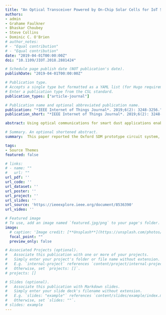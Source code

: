 ```yaml
---
title: "An Optical Transceiver Powered by On-Chip Solar Cells for IoT Smart Dusts With Optical Wireless Communications"
authors:
- admin
- Grahame Faulkner
- Bhaskar Choubey
- Steve Collins
- Dominic C. O'Brien
# author_notes:
# - "Equal contribution"
# - "Equal contribution"
date: "2019-04-01T00:00:00Z"
doi: "10.1109/JIOT.2018.2881424"

# Schedule page publish date (NOT publication's date).
publishDate: "2019-04-01T00:00:00Z"

# Publication type.
# Accepts a single type but formatted as a YAML list (for Hugo requirements).
# Enter a publication type from the CSL standard.
publication_types: ["article-journal"]

# Publication name and optional abbreviated publication name.
publication: "*IEEE Internet of Things Journal*. 2019;6(2): 3248-3256."
publication_short: "*IEEE Internet of Things Journal*. 2019;6(2): 3248-3256"

abstract: Using optical communications for smart dust applications enables small size of transceivers and offers a potentially large power advantage over RF. This paper presents an optically powered transceiver, which consists of on-chip solar cells, an optical receiver, a storage capacitor, and a passive transmitter formed by a liquid crystal ( LC ) modulator and a modulated retro-reflector (MRR). The transceiver circuit system has been fabricated using a standard 0.18-μm CMOS process and the circuit area is 1×1.7 mm^2 excluding the MRR. Measurement results show that the complete transceiver can successfully work for 1 kb/s downlink and 10 b/s uplink under 0.5 V voltage supply and consume 53 nA totally. This indicates the transceiver can work at least in a 10 m range. It is successfully demonstrated that the transceiver scavenged the power from a 670 nm modulated laser beam sent by a base station (BS), extracted clock signal and the encoded data from the beam, decoded two designed instructions, switched the LC in the MRR and sent responses back to the BS. To the author's best knowledge, this is the first time to present that an on-chip solar-cell powered transceiver realizes the two-way optical wireless communications for Internet of Things applications.

# Summary. An optional shortened abstract.
summary:  This paper reported the Oxford SDM prototype circuit system, which is an optical transceiver powered by on-chip solar cells for IoT smart dusts with two-way optical wireless communications.

tags:
- Source Themes
featured: false

# links:
# - name: ""
#   url: ""
url_pdf: ''
url_code: ''
url_dataset: ''
url_poster: ''
url_project: ''
url_slides: ''
url_source: 'https://ieeexplore.ieee.org/document/8536390'
url_video: ''

# Featured image
# To use, add an image named `featured.jpg/png` to your page's folder. 
image:
  # caption: 'Image credit: [**Unsplash**](https://unsplash.com/photos/jdD8gXaTZsc)'
  focal_point: ""
  preview_only: false

# Associated Projects (optional).
#   Associate this publication with one or more of your projects.
#   Simply enter your project's folder or file name without extension.
#   E.g. `internal-project` references `content/project/internal-project/index.md`.
#   Otherwise, set `projects: []`.
# projects: []

# Slides (optional).
#   Associate this publication with Markdown slides.
#   Simply enter your slide deck's filename without extension.
#   E.g. `slides: "example"` references `content/slides/example/index.md`.
#   Otherwise, set `slides: ""`.
# slides: example
---
```


<!-- {{% callout note %}}
Click the *Cite* button above to demo the feature to enable visitors to import publication metadata into their reference management software.
{{% /callout %}}

{{% callout note %}}
Create your slides in Markdown - click the *Slides* button to check out the example.
{{% /callout %}}

Add the publication's **full text** or **supplementary notes** here. You can use rich formatting such as including [code, math, and images](https://docs.hugoblox.com/content/writing-markdown-latex/). -->
